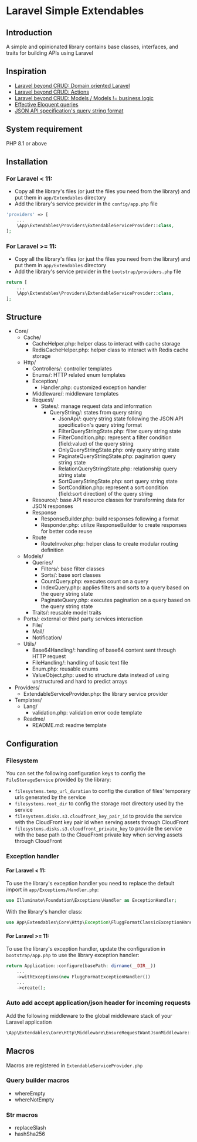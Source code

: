 # Laravel Simple Extendables

## Introduction

A simple and opinionated library contains base classes, interfaces, and traits for building APIs using Laravel

## Inspiration

- [Laravel beyond CRUD: Domain oriented Laravel](https://stitcher.io/blog/laravel-beyond-crud-01-domain-oriented-laravel)
- [Laravel beyond CRUD: Actions](https://stitcher.io/blog/laravel-beyond-crud-03-actions)
- [Laravel beyond CRUD: Models / Models != business logic](https://stitcher.io/blog/laravel-beyond-crud-04-models#models-%E2%89%A0-business-logic)
- [Effective Eloquent queries](https://laravel-news.com/effective-eloquent)
- [JSON API specification's query string format](https://jsonapi.org/format/#fetching)

## System requirement

PHP 8.1 or above

## Installation

### For Laravel < 11:

- Copy all the library's files (or just the files you need from the library) and put them in `app/Extendables` directory
- Add the library's service provider in the `config/app.php` file

```php
'providers' => [
    ...
    \App\Extendables\Providers\ExtendableServiceProvider::class,
];
```

### For Laravel >= 11:

- Copy all the library's files (or just the files you need from the library) and put them in `app/Extendables` directory
- Add the library's service provider in the `bootstrap/providers.php` file

```php
return [
    ...
    \App\Extendables\Providers\ExtendableServiceProvider::class,
];
```

## Structure

- Core/
    - Cache/
        - CacheHelper.php: helper class to interact with cache storage
        - RedisCacheHelper.php: helper class to interact with Redis cache storage
    - Http/
        - Controllers/: controller templates
        - Enums/: HTTP related enum templates
        - Exception/
            - Handler.php: customized exception handler
        - Middleware/: middleware templates
        - Request/
            - States/: manage request data and information
                - QueryString/: states from query string
                    - JsonApi/: query string state following the JSON API specification's query string format
                    - FilterQueryStringState.php: filter query string state
                    - FilterCondition.php: represent a filter condition (field:value) of the query string
                    - OnlyQueryStringState.php: only query string state
                    - PaginateQueryStringState.php: pagination query string state
                    - RelationQueryStringState.php: relationship query string state
                    - SortQueryStringState.php: sort query string state
                    - SortCondition.php: represent a sort condition (field:sort direction) of the query string
        - Resource/: base API resource classes for transforming data for JSON responses
        - Response
            - ResponseBuilder.php: build responses following a format
            - Responder.php: utilize ResponseBuilder to create responses for better code reuse
        - Route
            - RouteInvoker.php: helper class to create modular routing definition
    - Models/
        - Queries/
            - Filters/: base filter classes
            - Sorts/: base sort classes
            - CountQuery.php: executes count on a query
            - IndexQuery.php: applies filters and sorts to a query based on the query string state
            - PaginateQuery.php: executes pagination on a query based on the query string state
        - Traits/: reusable model traits
    - Ports/: external or third party services interaction
        - File/
        - Mail/
        - Notification/
    - Utils/
        - Base64Handling/: handling of base64 content sent through HTTP request
        - FileHandling/: handling of basic text file
        - Enum.php: reusable enums
        - ValueObject.php: used to structure data instead of using unstructured and hard to predict arrays
- Providers/
    - ExtendableServiceProvider.php: the library service provider
- Templates/
    - Lang/
        - validation.php: validation error code template
    - Readme/
        - README.md: readme template

## Configuration

### Filesystem

You can set the following configuration keys to config the `FileStorageService` provided
by the library:

- `filesystems.temp_url_duration` to config the duration of files' temporary urls generated by the service
- `filesystems.root_dir` to config the storage root directory used by the service
- `filesystems.disks.s3.cloudfront_key_pair_id` to provide the service with the CloudFront key pair id when serving
  assets through CloudFront
- `filesystems.disks.s3.cloudfront_private_key` to provide the service with the base path to the CloudFront private key
  when serving assets through CloudFront

### Exception handler

#### For Laravel < 11:

To use the library's exception handler you need to replace the default import in `app/Exceptions/Handler.php`:

```php
use Illuminate\Foundation\Exceptions\Handler as ExceptionHandler;
```

With the library's handler class:

```php
use App\Extendables\Core\Http\Exception\FluggFormatClassicExceptionHandler as ExceptionHandler;
```

#### For Laravel >= 11:

To use the library's exception handler, update the configuration in `bootstrap/app.php` to use the library exception
handler:

```php
return Application::configure(basePath: dirname(__DIR__))
    ...
    ->withExceptions(new FluggFormatExceptionHandler())
    ...
    ->create();
```

### Auto add accept application/json header for incoming requests

Add the following middleware to the global middleware stack of your Laravel application
```php
\App\Extendables\Core\Http\Middleware\EnsureRequestWantJsonMiddleware::class
```

## Macros

Macros are registered in `ExtendableServiceProvider.php`

### Query builder macros

- whereEmpty
- whereNotEmpty

### Str macros

- replaceSlash
- hashSha256

